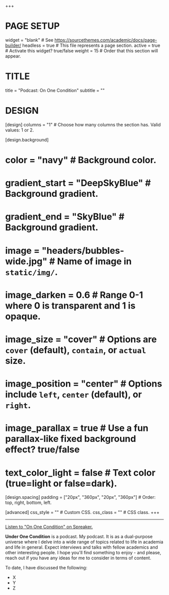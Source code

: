 +++
# PAGE SETUP
widget                = "blank"                               # See https://sourcethemes.com/academic/docs/page-builder/
headless              = true                                  # This file represents a page section.
active                = true                                  # Activate this widget? true/false
weight                = 15                                    # Order that this section will appear.

# TITLE
title                 = "Podcast: On One Condition"
subtitle              = ""

# DESIGN
[design]
  columns             = "1"                                   # Choose how many columns the section has. Valid values: 1 or 2.

[design.background]
  # color             = "navy"                                # Background color. 
  # gradient_start    = "DeepSkyBlue"                         # Background gradient.
  # gradient_end      = "SkyBlue"                             # Background gradient.
  # image             = "headers/bubbles-wide.jpg"            # Name of image in `static/img/`.
  # image_darken      = 0.6                                   # Range 0-1 where 0 is transparent and 1 is opaque.
  # image_size        = "cover"                               # Options are `cover` (default), `contain`, or `actual` size.
  # image_position    = "center"                              # Options include `left`, `center` (default), or `right`.
  # image_parallax    = true                                  # Use a fun parallax-like fixed background effect? true/false
  # text_color_light  = false                                 # Text color (true=light or false=dark).

[design.spacing]
  padding             = ["20px", "360px", "20px", "360px"]    # Order: top, right, bottom, left.

[advanced]
 css_style            = ""                                    # Custom CSS. 
 css_class            = ""                                    # CSS class.
+++

<hr>

<a class="spreaker-player" href="https://www.spreaker.com/show/on-one-condition" data-resource="show_id=4306069" data-width="100%" data-height="350px" data-theme="light" data-playlist="show" data-playlist-continuous="false" data-autoplay="false" data-live-autoplay="false" data-chapters-image="true" data-episode-image-position="right" data-hide-logo="false" data-hide-likes="false" data-hide-comments="false" data-hide-sharing="false" data-hide-download="true">Listen to "On One Condition" on Spreaker. <script async src="https://widget.spreaker.com/widgets.js"></script></a>

**Under One Condition** is a podcast. My podcast. It is as a dual-purpose universe where I delve into a wide range of topics related to life in academia and life in general. Expect interviews and talks with fellow academics and other interesting people. I hope you'll find something to enjoy - and please, reach out if you have any ideas for me to consider in terms of content.

To date, I have discussed the following:
- X
- Y
- Z